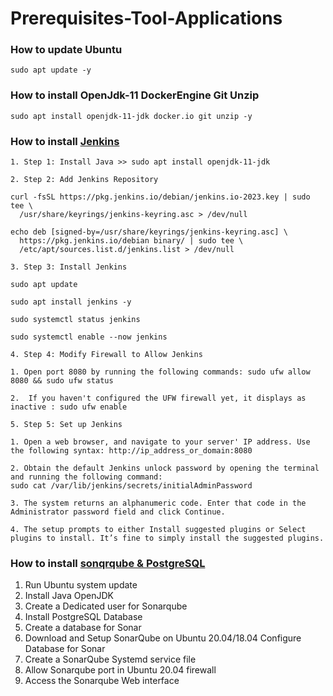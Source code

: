 # Prerequisites-Tool-Applications

### How to update Ubuntu 
```
sudo apt update -y
```

### How to install OpenJdk-11 DockerEngine Git Unzip 
```
sudo apt install openjdk-11-jdk docker.io git unzip -y
```

### How to install [Jenkins](https://phoenixnap.com/kb/install-jenkins-ubuntu)

```
1. Step 1: Install Java >> sudo apt install openjdk-11-jdk
```
```
2. Step 2: Add Jenkins Repository

curl -fsSL https://pkg.jenkins.io/debian/jenkins.io-2023.key | sudo tee \
  /usr/share/keyrings/jenkins-keyring.asc > /dev/null

echo deb [signed-by=/usr/share/keyrings/jenkins-keyring.asc] \
  https://pkg.jenkins.io/debian binary/ | sudo tee \
  /etc/apt/sources.list.d/jenkins.list > /dev/null
```
```
3. Step 3: Install Jenkins

sudo apt update

sudo apt install jenkins -y

sudo systemctl status jenkins

sudo systemctl enable --now jenkins

```
```
4. Step 4: Modify Firewall to Allow Jenkins

1. Open port 8080 by running the following commands: sudo ufw allow 8080 && sudo ufw status

2.  If you haven't configured the UFW firewall yet, it displays as inactive : sudo ufw enable
```
```
5. Step 5: Set up Jenkins

1. Open a web browser, and navigate to your server' IP address. Use the following syntax: http://ip_address_or_domain:8080

2. Obtain the default Jenkins unlock password by opening the terminal and running the following command:
sudo cat /var/lib/jenkins/secrets/initialAdminPassword

3. The system returns an alphanumeric code. Enter that code in the Administrator password field and click Continue.

4. The setup prompts to either Install suggested plugins or Select plugins to install. It’s fine to simply install the suggested plugins.
```

### How to install [sonqrqube & PostgreSQL](https://linux.how2shout.com/install-sonarqube-on-ubuntu-20-04-18-04-server/)

1. Run Ubuntu system update
2. Install Java OpenJDK
3. Create a Dedicated user for Sonarqube
3. Install PostgreSQL Database
4. Create a database for Sonar
5. Download and Setup SonarQube on Ubuntu 20.04/18.04
Configure Database for Sonar
6. Create a SonarQube Systemd service file
7. Allow Sonarqube port in Ubuntu 20.04 firewall
8. Access the Sonarqube Web interface
